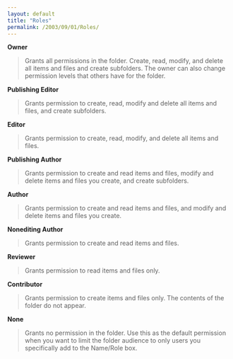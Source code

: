 ```yaml
---
layout: default
title: "Roles"
permalink: /2003/09/01/Roles/
---
```


<P><STRONG>Owner</STRONG></P>
<BLOCKQUOTE dir=ltr style="MARGIN-RIGHT: 0px">
<P>Grants all permissions in the folder. Create, read, modify, and delete all items and files and create subfolders. The owner can also change permission levels that others have for the folder.</P></BLOCKQUOTE>
<P><STRONG>Publishing Editor</STRONG></P>
<BLOCKQUOTE dir=ltr style="MARGIN-RIGHT: 0px">
<P>Grants permission to create, read, modify and delete all items and files, and create subfolders.</P></BLOCKQUOTE>
<P><STRONG>Editor</STRONG></P>
<BLOCKQUOTE dir=ltr style="MARGIN-RIGHT: 0px">
<P>Grants permission to create, read, modify, and delete all items and files.</P></BLOCKQUOTE>
<P><STRONG>Publishing Author</STRONG></P>
<BLOCKQUOTE dir=ltr style="MARGIN-RIGHT: 0px">
<P>Grants permission to create and read items and files, modify and delete items and files you create, and create subfolders.</P></BLOCKQUOTE>
<P><STRONG>Author</STRONG></P>
<BLOCKQUOTE dir=ltr style="MARGIN-RIGHT: 0px">
<P>Grants permission to create and read items and files, and modify and delete items and files you create.</P></BLOCKQUOTE>
<P><STRONG>Nonediting Author</STRONG></P>
<BLOCKQUOTE dir=ltr style="MARGIN-RIGHT: 0px">
<P>Grants permission to create and read items and files. </P></BLOCKQUOTE>
<P><STRONG>Reviewer</STRONG></P>
<BLOCKQUOTE dir=ltr style="MARGIN-RIGHT: 0px">
<P>Grants permission to read items and files only.</P></BLOCKQUOTE>
<P><STRONG>Contributor</STRONG></P>
<BLOCKQUOTE dir=ltr style="MARGIN-RIGHT: 0px">
<P>Grants permission to create items and files only. The contents of the folder do not appear.</P></BLOCKQUOTE>
<P><STRONG>None</STRONG></P>
<BLOCKQUOTE dir=ltr style="MARGIN-RIGHT: 0px">
<P>Grants no permission in the folder. Use this as the default permission when you want to limit the folder audience to only users you specifically add to the Name/Role box.</P></BLOCKQUOTE>